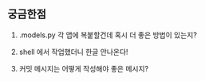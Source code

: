 ## 궁금한점


1. .models.py 각 앱에 복붙할건데 혹시 더 좋은 방법이 있는지?


1. shell 에서 작업했더니 한글 안나온다!


1. 커밋 메시지는 어떻게 작성해야 좋은 메시지?
